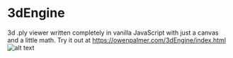 # 3dEngine
3d .ply viewer written completely in vanilla JavaScript with just a canvas and a little math.
Try it out at https://owenpalmer.com/3dEngine/index.html
![alt text](https://owenpalmer.com/wp-content/uploads/2022/06/threed.png)
